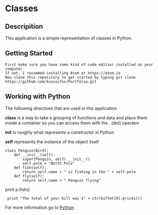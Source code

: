 # Classes
## Descripition 
This application is a simple representation of classes in Python.


## Getting Started
```
First make sure you have some kind of code editior installed on your computer
If not, I recommed installing Atom at https://atom.io
Now clone this repository to get started by typing git clone https://github.com/kcossifos/Portfolio.git
```

## Working with Python
The following directives that are used in this application

**class** is a way to take a grouping of functions and data and place them inside a container so you can access them with the . (dot) operator

**__init__** is roughly what represents a constructor in Python

**self** represents the instance of the object itself

```
class Penguin(Bird):
    def __init__(self):
        super(Penguin, self).__init__()
        self.pole = "North Pole"
    def fish(self):
        return self.name + " is fishing in the " + self.pole
    def fly(self):
        return self.name + " Penguin flying"
```

print p.fish()

```
 print "The total of your bill was $" + str(buffet[0].prices())
```


For more information go to [Python](https://www.python.org)




